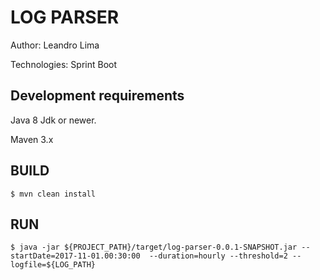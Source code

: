 LOG PARSER
==============================================================================================

Author: Leandro Lima

Technologies: Sprint Boot


Development requirements
-------------------

Java 8 Jdk or newer. 

Maven 3.x 


BUILD 
-------------------------

    $ mvn clean install

RUN 
-------------------------

    $ java -jar ${PROJECT_PATH}/target/log-parser-0.0.1-SNAPSHOT.jar --startDate=2017-11-01.00:30:00  --duration=hourly --threshold=2 --logfile=${LOG_PATH}


